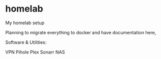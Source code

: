 # homelab
My homelab setup


Planning to migrate everything to docker and have documentation here,

Software & Utilities:

VPN
Pihole
Plex
Sonarr
NAS
